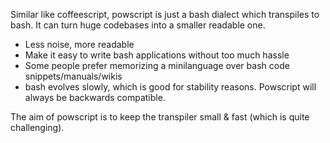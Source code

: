 Similar like coffeescript, powscript is just a bash dialect which transpiles to bash.
It can turn huge codebases into a smaller readable one.

* Less noise, more readable
* Make it easy to write bash applications without too much hassle
* Some people prefer memorizing a minilanguage over bash code snippets/manuals/wikis
* bash evolves slowly, which is good for stability reasons. Powscript will always be backwards compatible.

The aim of powscript is to keep the transpiler small & fast (which is quite challenging).
